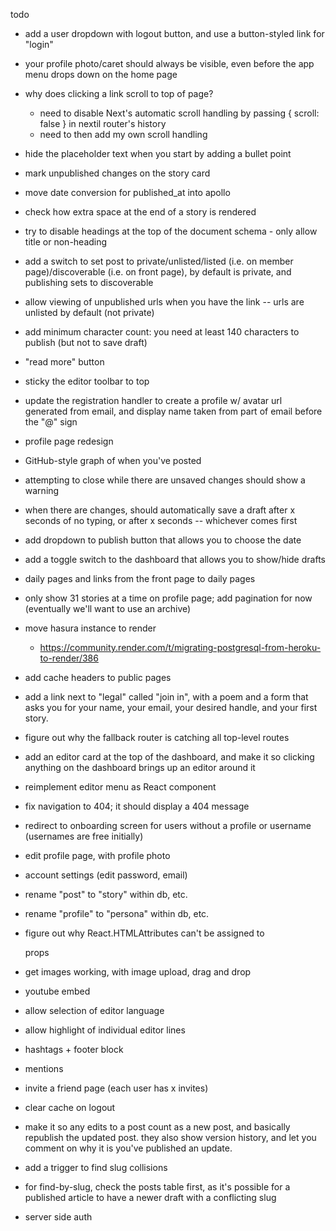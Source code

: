 todo

- add a user dropdown with logout button, and use a button-styled link for "login"
- your profile photo/caret should always be visible, even before the app menu
  drops down on the home page

- why does clicking a link scroll to top of page?
  * need to disable Next's automatic scroll handling by passing { scroll: false }
    in nextil router's history
  * need to then add my own scroll handling

- hide the placeholder text when you start by adding a bullet point
- mark unpublished changes on the story card
- move date conversion for published_at into apollo
- check how extra space at the end of a story is rendered
- try to disable headings at the top of the document schema - only allow title or non-heading
- add a switch to set post to private/unlisted/listed (i.e. on member page)/discoverable (i.e. on front page),
  by default is private, and publishing sets to discoverable
- allow viewing of unpublished urls when you have the link -- urls are unlisted by default (not private)
- add minimum character count: you need at least 140 characters to publish
  (but not to save draft)

- "read more" button
- sticky the editor toolbar to top

- update the registration handler to create a profile w/ avatar url
  generated from email, and display name taken from part of email
  before the "@" sign

- profile page redesign
- GitHub-style graph of when you've posted

- attempting to close while there are unsaved changes should show a warning
- when there are changes, should automatically save a draft after x seconds of
  no typing, or after x seconds -- whichever comes first
- add dropdown to publish button that allows you to choose the date
- add a toggle switch to the dashboard that allows you to show/hide drafts
- daily pages and links from the front page to daily pages
- only show 31 stories at a time on profile page; add pagination for now
  (eventually we'll want to use an archive)

- move hasura instance to render
  * https://community.render.com/t/migrating-postgresql-from-heroku-to-render/386
- add cache headers to public pages

- add a link next to "legal" called "join in", with a poem and a form that
  asks you for your name, your email, your desired handle, and your first story.

- figure out why the fallback router is catching all top-level routes

- add an editor card at the top of the dashboard, and make it so clicking
  anything on the dashboard brings up an editor around it
- reimplement editor menu as React component
- fix navigation to 404; it should display a 404 message
- redirect to onboarding screen for users without a profile or username (usernames are free initially)
- edit profile page, with profile photo
- account settings (edit password, email)

- rename "post" to "story" within db, etc.
- rename "profile" to "persona" within db, etc.
- figure out why React.HTMLAttributes can't be assigned to <div> props

- get images working, with image upload, drag and drop
- youtube embed
- allow selection of editor language
- allow highlight of individual editor lines
- hashtags + footer block
- mentions

- invite a friend page (each user has x invites)

- clear cache on logout

- make it so any edits to a post count as a new post, and basically republish
  the updated post. they also show version history, and let you comment on
  why it is you've published an update.

- add a trigger to find slug collisions 
- for find-by-slug, check the posts table first, as it's possible for a
  published article to have a newer draft with a conflicting slug

- server side auth
